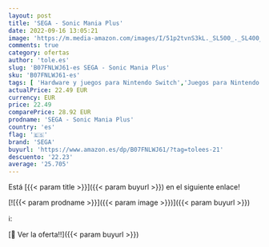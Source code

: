 ```yaml
---
layout: post
title: 'SEGA - Sonic Mania Plus'
date: 2022-09-16 13:05:21
image: 'https://m.media-amazon.com/images/I/51p2tvnS3kL._SL500_._SL400_.jpg'
comments: true
category: ofertas
author: 'tole.es'
slug: 'B07FNLWJ61-es SEGA - Sonic Mania Plus'
sku: 'B07FNLWJ61-es'
tags: [ 'Hardware y juegos para Nintendo Switch','Juegos para Nintendo Switch','Videojuegos','sega','🇪🇸', ]
actualPrice: 22.49 EUR
currency: EUR
price: 22.49
comparePrice: 28.92 EUR
prodname: 'SEGA - Sonic Mania Plus'
country: 'es'
flag: '🇪🇸'
brand: 'SEGA'
buyurl: 'https://www.amazon.es/dp/B07FNLWJ61/?tag=tolees-21'
descuento: '22.23'
average: '25.705'
---
```


Está [{{< param title >}}]({{< param buyurl >}}) en el siguiente enlace!

[![{{< param prodname >}}]({{< param image >}})]({{< param buyurl >}})

ℹ️:


[🛒 Ver la oferta!!]({{< param buyurl >}})
